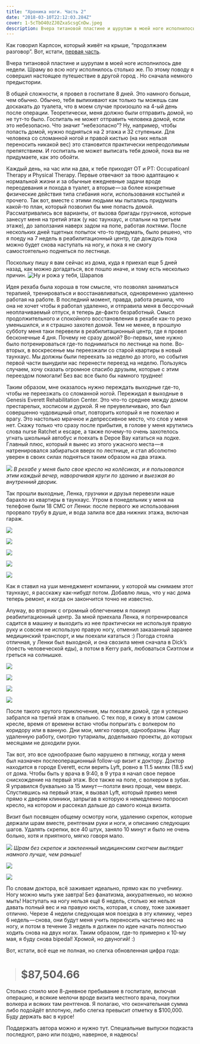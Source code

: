 ```yaml
---
title: "Хроника ноги. Часть 2"
date: "2018-03-10T22:12:03.284Z"
cover: 1-5cTbO40zZJ0ZxaScsgCnDw.jpeg
description: Вчера титановой пластине и шурупам в моей ноге исполнилось две недели. Шраму во всю ногу исполнилось столько же. По этому поводу я совершил настоящее путешествие в другой город . Но сначала немного предыстории.
---
```


Как говорил Карлсон, который живёт на крыше, “продолжаем разговор”. Вот, кстати, [первая часть](/blog/2018/02/27/the-leg-chronicles-part-1/).

Вчера титановой пластине и шурупам в моей ноге исполнилось две недели. Шраму во всю ногу исполнилось столько же. По этому поводу я совершил настоящее путешествие в другой город . Но сначала немного предыстории.

В общей сложности, я провел в госпитале 8 дней. Это намного больше, чем обычно. Обычно, тебя выпихивают как только ты можешь сам доскакать до туалета, что в моем случае произошло на 4-ый день после операции. Теоретически, меня должно были отправить домой, но не тут-то было. Госпиталь не может отправить человека домой, если это небезопасно. Что значит “небезопасно”? Ну, например, чтобы попасть домой, нужно подняться на 2 этажа и 32 ступеньки. Для человека со сломанной ногой и правой кистью (на них нельзя переносить никакой вес) это становится практически непреодолимым препятствием. И госпиталь не может выписать тебя домой, пока вы не придумаете, как это обойти.

Каждый день, на час или на два, к тебе приходят OT и PT: Occupatioanl Therapy и Physical Therapy. Первые отвечают за твою адаптацию к нормальной жизни и за обычные ежедневные задачи вроде переодевания и похода в туалет, а вторые — за более конкретные физические действия типа сгибания ноги, использования костылей и прочего. Так вот, вместе с этими людьми мы пытались придумать какой-то план, который позволил бы мне попасть домой. Рассматривались все варианты, от вызова бригады грузчиков, которые занесут меня на третий этаж (у нас таунхаус, и спальни на третьем этаже), до заползания наверх задом на попе, работая локтями. После нескольких дней тщетных попыток что-то придумать, было решено, что я поеду на 7 недель в реабилитационный центр, где дождусь пока можно будет снова наступать на ногу, и пока я не смогу самостоятельно подняться по лестнице.

Поскольку пишу я вам сейчас из дома, куда я приехал еще 5 дней назад, как можно догадаться, все пошло иначе, и тому есть несколько причин.
![Ну и рожа у тебя, Шарапов](1*oGAqJv1P8cHKcp2COATwFw.jpeg)

Идея рехаба была хороша в том смысле, что позволял заниматься терапией, тренироваться и восстанавливаться, одновременно удаленно работая на работе. В последний момент, правда, работа решила, что она не хочет чтобы я работал удаленно, и отправила меня в бессрочный неоплачиваемый отпуск, я теперь де-факто безработный. Смысл продолжительного и спокойного восстановления в рехабе как-то резко уменьшился, и я страшно захотел домой. Тем не менее, в прошлую субботу меня таки перевели в реабилитационный центр, где я провел бесконечные 4 дня. Почему не сразу домой? Во-первых, мне нужно было потренироваться где-то подниматься по лестнице на попе. Во-вторых, в воскресенье мы переезжали со старой квартиры в новый таунхаус. Мы должны были переехать за неделю до этого, но события первой части вынудили нас перенести переезд на неделю. Пользуясь случаем, хочу сказать огромное спасибо друзьям, которые с этим переездом помогали! Без вас все было бы намного труднее!

Таким образом, мне оказалось нужно переждать выходные где-то, чтобы не переезжать со сломанной ногой. Пережидал я выходные в Genesis Everett Rehabilitation Center. Это что-то среднее между домом престарелых, хосписом и дуркой. Я не преувеличиваю, это был совершенно чудовищный опыт, повторить который я не пожелаю и врагу. Это настолько мрачное и депрессивное место, что слов у меня нет. Скажу только что сразу после прибытия, в голове у меня крутились слова nurse Ratchet и escape, а также почему-то очень захотелось угнать школьный автобус и поехать в Depoe Bay кататься на лодке. Главный плюс, который я вынес из этого ужасного места — я натренировался забираться вверх по лестнице, и стал абсолютно уверен в своих силах подняться таким образом на два этажа.

![](1*86_jqeF2ftH6GShcChTusQ.jpeg)
_В рехабе у меня было свое кресло на колёсиках, и я пользовался этим каждый вечер, наворачивая круги по зданию и выезжая во внутренний дворик._

Так прошли выходные, Ленка, грузчики и друзья перевезли наше барахло из квартиры в таунхаус. Утром в понедельник у меня на телефоне были 18 СМС от Ленки: после первого же использования прорвало трубу в душе, и вода залила все два нижних этажа, включая гараж.

![](1*9dV2Spihu2TyEeH1Rt2WGw.jpeg)

![](1*cSH5bIIspPckXaSpYfJIcw.jpeg)

![](1*kANUewHLpoVjCgtuGn-UVQ.jpeg)

![](1*uD2ePlYq-vpzyX0itOHtQQ.jpeg)

![](1*CMhTbqBppPSKYBefRPEAjg.jpeg)

Как я ставил на уши менеджмент компании, у которой мы снимаем этот таунхаус, я расскажу как-нибудт потом. Добавлю лишь, что у нас дома теперь ремонт, и когда он закончится точно не известно.

Anyway, во вторник с огромный облегчением я покинул реабилитационный центр. За мной приехала Ленка, я потренировался садится в машину и выходить из нее практически не используя правую руку и совсем не использую правую ногу, отменил заказанный заранее медицинский транспорт, и мы поехали кататься :) Погода стояла отличная, у Ленки был выходной, и она свозила меня сначала в Dick’s (поесть человеческой еды), а потом в Kerry park, любоваться Сиэтлом и греться на солнышке.

![](1*DbwvkUsS7m7BBc43gTWh4g.jpeg)

![](1*h-kJ_dGUgx3R617NFnR7vQ.jpeg)

![](1*uj8jrLAWMcG-h-7i5dHQNA.jpeg)

![](1*-mlE4j_dDyeARswIaxek5g.jpeg)

После такого крутого приключения, мы поехали домой, где я успешно забрался на третий этаж в спальню. С тех пор, я сижу в этом самом кресле, время от времени встаю чтобы попрыгать с волкером по коридору или в ванную. Дни мои, мягко говоря, однообразны. Ищу удаленную работу, смотрю тутариалы, доделываю проекты, до которых месяцами не доходили руки.

Так вот, это все однообразие было нарушено в пятницу, когда у меня был назначен послеоперационный follow-up визит к доктору. Доктор находится в городе Everett, если верить Lyft, ровно в 11.5 милях (18.5 км) от дома. Чтобы быть у врача в 9:40, в 9 утра я начал свое первое снисхождение на первый этаж. Все также на попе, с волкером в зубах. Я управился буквально за 15 минут — ползти вниз проще, чем вверх. Спустившись на первый этаж, я вызвал Lyft, который привез меня прямо к дверям клиники, запрыгав в которую я немедленно попросил кресло, на котором и рассекал дальше до самого конца визита.

Визит был посвящен общему осмотру ноги, удалению скрепок, которые держали шрам вместе, рентгенам руки и ноги, и описанию следующих шагов. Удалять скрепки, все 40 штук, заняло 10 минут и было не очень больно, хотя и приятного, мягко говоря мало.

![](1*2dzBUsEeDtiKdlWKN85_Ow.jpeg)
_Шрам без скрепок и заклеенный медицинским скотчем выглядит намного лучше, чем раньше!_

![](1*qpWXdsyUcUmFn-VZ8lVz4w.jpeg)

![](1*larzZiywVIZox3NVCpDtRQ.jpeg)

По словам доктора, всё заживает идеально, прямо как по учебнику. Ногу можно мыть уже завтра! Без фанатизма, аккуратненько, но можно мыть! Наступать на ногу нельзя ещё 6 недель, столько же нельзя давать полный вес и на правую кисть, которая, к слову, тоже заживает отлично. Черезе 4 недели следующая моя поездка в эту клинику, через 6 недель — снова, они будут меня учить переносить частично вес на ногу, и потом в течение 3 недель я должен по идее начать полностью ходить снова на двух ногах. Таким образом, где-то примерно к 10-му мая, я буду снова bipedal! Хромой, но двуногий! :)

Вот, кстати, всё еще не полная, но слегка обновленная цифра года:

> # $87,504.66

Столько стоило мое 8-дневное пребывание в госпитале, включая операцию, и всякие мелочи вроде визита местного врача, покупки волкера и всяких там рентгенов. Я полагаю, что окончательная сумма либо подойдёт вплотную, либо слегка превысит отметку в $100,000. Буду держать вас в курсе!

Поддержать автора можно и нужно тут. Специальные выпуски подкаста последуют, рано или поздно, наверное, я надеюсь!
